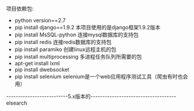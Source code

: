 项目依赖包:
- python version==2.7
- pip install django==1.9.2 本项目使用的是django框架1.9.2版本
- pip install MsSQL-python 连接mysql数据库的支持包
- pip install redis 连接redis数据库的支持包
- pip install paramiko 创建linux远程主机的包
- pip install multiprocessing 多进程任务队列所需要的包
- apt-get install lxml
- pip install dwebsocket
- pip install selenium selenium是一个web应用程序测试工具（爬虫有时也会用）


--------------------------5.x版本的------------------------------------
elsearch


